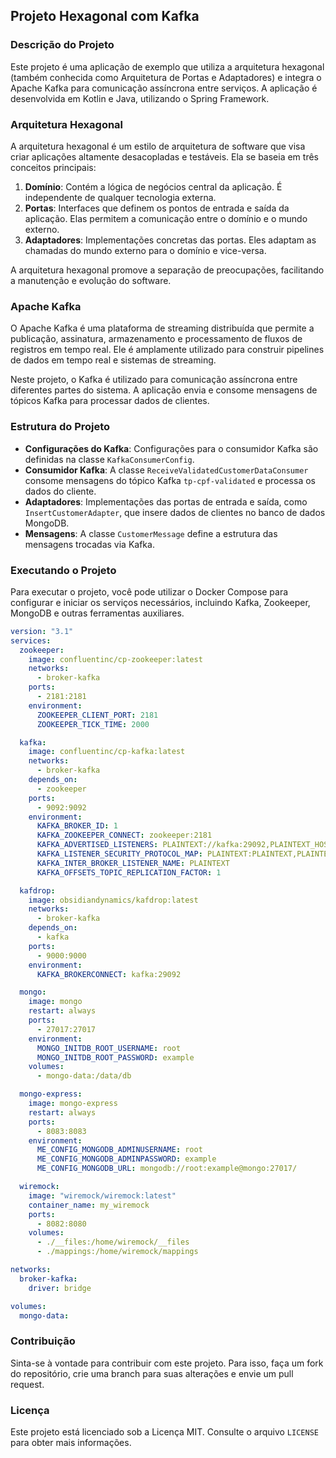 ## Projeto Hexagonal com Kafka

### Descrição do Projeto

Este projeto é uma aplicação de exemplo que utiliza a arquitetura hexagonal (também conhecida como Arquitetura de Portas e Adaptadores) e integra o Apache Kafka para comunicação assíncrona entre serviços. A aplicação é desenvolvida em Kotlin e Java, utilizando o Spring Framework.

### Arquitetura Hexagonal

A arquitetura hexagonal é um estilo de arquitetura de software que visa criar aplicações altamente desacopladas e testáveis. Ela se baseia em três conceitos principais:

1. **Domínio**: Contém a lógica de negócios central da aplicação. É independente de qualquer tecnologia externa.
2. **Portas**: Interfaces que definem os pontos de entrada e saída da aplicação. Elas permitem a comunicação entre o domínio e o mundo externo.
3. **Adaptadores**: Implementações concretas das portas. Eles adaptam as chamadas do mundo externo para o domínio e vice-versa.

A arquitetura hexagonal promove a separação de preocupações, facilitando a manutenção e evolução do software.

### Apache Kafka

O Apache Kafka é uma plataforma de streaming distribuída que permite a publicação, assinatura, armazenamento e processamento de fluxos de registros em tempo real. Ele é amplamente utilizado para construir pipelines de dados em tempo real e sistemas de streaming.

Neste projeto, o Kafka é utilizado para comunicação assíncrona entre diferentes partes do sistema. A aplicação envia e consome mensagens de tópicos Kafka para processar dados de clientes.

### Estrutura do Projeto

- **Configurações do Kafka**: Configurações para o consumidor Kafka são definidas na classe `KafkaConsumerConfig`.
- **Consumidor Kafka**: A classe `ReceiveValidatedCustomerDataConsumer` consome mensagens do tópico Kafka `tp-cpf-validated` e processa os dados do cliente.
- **Adaptadores**: Implementações das portas de entrada e saída, como `InsertCustomerAdapter`, que insere dados de clientes no banco de dados MongoDB.
- **Mensagens**: A classe `CustomerMessage` define a estrutura das mensagens trocadas via Kafka.

### Executando o Projeto

Para executar o projeto, você pode utilizar o Docker Compose para configurar e iniciar os serviços necessários, incluindo Kafka, Zookeeper, MongoDB e outras ferramentas auxiliares.

```yaml
version: "3.1"
services:
  zookeeper:
    image: confluentinc/cp-zookeeper:latest
    networks:
      - broker-kafka
    ports:
      - 2181:2181
    environment:
      ZOOKEEPER_CLIENT_PORT: 2181
      ZOOKEEPER_TICK_TIME: 2000

  kafka:
    image: confluentinc/cp-kafka:latest
    networks:
      - broker-kafka
    depends_on:
      - zookeeper
    ports:
      - 9092:9092
    environment:
      KAFKA_BROKER_ID: 1
      KAFKA_ZOOKEEPER_CONNECT: zookeeper:2181
      KAFKA_ADVERTISED_LISTENERS: PLAINTEXT://kafka:29092,PLAINTEXT_HOST://localhost:9092
      KAFKA_LISTENER_SECURITY_PROTOCOL_MAP: PLAINTEXT:PLAINTEXT,PLAINTEXT_HOST:PLAINTEXT
      KAFKA_INTER_BROKER_LISTENER_NAME: PLAINTEXT
      KAFKA_OFFSETS_TOPIC_REPLICATION_FACTOR: 1

  kafdrop:
    image: obsidiandynamics/kafdrop:latest
    networks:
      - broker-kafka
    depends_on:
      - kafka
    ports:
      - 9000:9000
    environment:
      KAFKA_BROKERCONNECT: kafka:29092

  mongo:
    image: mongo
    restart: always
    ports:
      - 27017:27017
    environment:
      MONGO_INITDB_ROOT_USERNAME: root
      MONGO_INITDB_ROOT_PASSWORD: example
    volumes:
      - mongo-data:/data/db

  mongo-express:
    image: mongo-express
    restart: always
    ports:
      - 8083:8083
    environment:
      ME_CONFIG_MONGODB_ADMINUSERNAME: root
      ME_CONFIG_MONGODB_ADMINPASSWORD: example
      ME_CONFIG_MONGODB_URL: mongodb://root:example@mongo:27017/

  wiremock:
    image: "wiremock/wiremock:latest"
    container_name: my_wiremock
    ports:
      - 8082:8080
    volumes:
      - ./__files:/home/wiremock/__files
      - ./mappings:/home/wiremock/mappings

networks:
  broker-kafka:
    driver: bridge

volumes:
  mongo-data:
```

### Contribuição

Sinta-se à vontade para contribuir com este projeto. Para isso, faça um fork do repositório, crie uma branch para suas alterações e envie um pull request.

### Licença

Este projeto está licenciado sob a Licença MIT. Consulte o arquivo `LICENSE` para obter mais informações.
